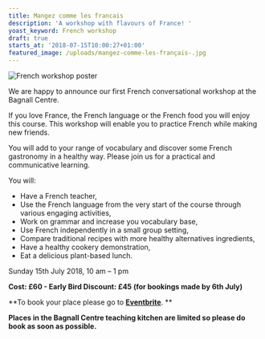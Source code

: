 ```yaml
---
title: Mangez comme les francais
description: 'A workshop with flavours of France! '
yoast_keyword: French workshop
draft: true
starts_at: '2018-07-15T10:00:27+01:00'
featured_image: /uploads/mangez-comme-les-français-.jpg
---
```

![French workshop poster](/uploads/mangez-comme-les-français-.jpg)

We are happy to announce our first French conversational workshop at the Bagnall Centre. 

If you love France, the French language or the French food you will enjoy this course. This workshop will enable you to practice French while making new friends. 

You will add to your range of vocabulary and discover some French gastronomy in a healthy way. Please join us for a practical and communicative learning. 

You will:

* Have a French teacher,
* Use the French language from the very start of the course through various engaging activities,
* Work on grammar and increase you vocabulary base,
* Use French independently in a small group setting,
* Compare traditional recipes with more healthy alternatives ingredients,
* Have a healthy cookery demonstration,
* Eat a delicious plant-based lunch.

Sunday 15th July 2018, 10 am – 1 pm

**Cost: £60 - Early Bird Discount: £45 (for bookings made by 6th July)**

**To book your place please go to **[**Eventbrite**](https://www.eventbrite.co.uk/e/mangez-comme-les-francais-tickets-47018260884?aff=erelexpmlt)**. **

**Places in the Bagnall Centre teaching kitchen are limited so please do book as soon as possible.**
